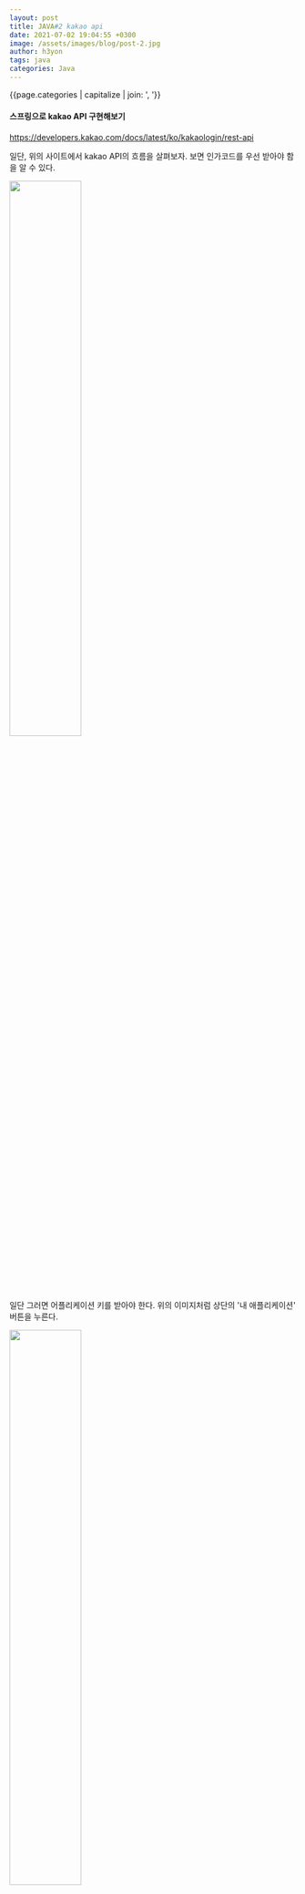 ```yaml
---
layout: post
title: JAVA#2 kakao api
date: 2021-07-02 19:04:55 +0300
image: /assets/images/blog/post-2.jpg
author: h3yon
tags: java
categories: Java
---
```


{{page.categories | capitalize | join: ', '}}


<h4>스프링으로 kakao API 구현해보기</h4>


https://developers.kakao.com/docs/latest/ko/kakaologin/rest-api

일단, 위의 사이트에서 kakao API의 흐름을 살펴보자.
보면 인가코드를 우선 받아야 함을 알 수 있다.


<img src = "https://user-images.githubusercontent.com/46602874/124142896-9a798600-dac5-11eb-8cc3-1ebab94bd2b1.png" width="50%" height="50%">

일단 그러면 어플리케이션 키를 받아야 한다.
위의 이미지처럼 상단의 '내 애플리케이션' 버튼을 누른다.


<img src = "https://user-images.githubusercontent.com/46602874/124144091-9d28ab00-dac6-11eb-8d3a-f73b5e1f40e0.png" width="50%" height="50%">

아무 애플리케이션이나 만들고,
원하는 앱키를 복사해놓는다.

<img src = "https://user-images.githubusercontent.com/46602874/124150624-b03e7980-dacc-11eb-95a8-db6118b344b4.png" width="50%" height="50%">

또 옆에 플랫폼으로 들어가,
원하는 플랫폼에 대한 플랫폼을 등록한다.
위처럼 등록해도 되고, (8080번 localhost를 사용하는 경우)
만약 다 설정하였다면, '등록하러 가기'를 누른다.

<img src = "https://user-images.githubusercontent.com/46602874/124154174-33ad9a00-dad0-11eb-9488-06b69bc606ac.png" width="50%" height="50%">

아래 사용할 callback uri를 위에 사진처럼 넣는다.
*** 상태 -> 활성화 필수!!! ***
원하는 uri로 작성하도록 한다.

<script src="https://gist.github.com/h3yon/640da0b3657ad27bf0e5085c7001f58e.js"></script>

설정한 uri로 requestMapping을 하여
코드를 받아올 수 있도록 준비한다.

<pre>
<code>
http://kauth.kakao.com/oauth/authorize?client_id={REST_API_KEY}&redirect_uri={REDIRECT_URI}&response_type=code
</pre>
</code>

만약 준비가 다 되었다면, 
****서버를 구동한 후!!!****
위의 {} 부분에 자신이 설정한 정보를 넣고 웹페이지로 접속한다.



